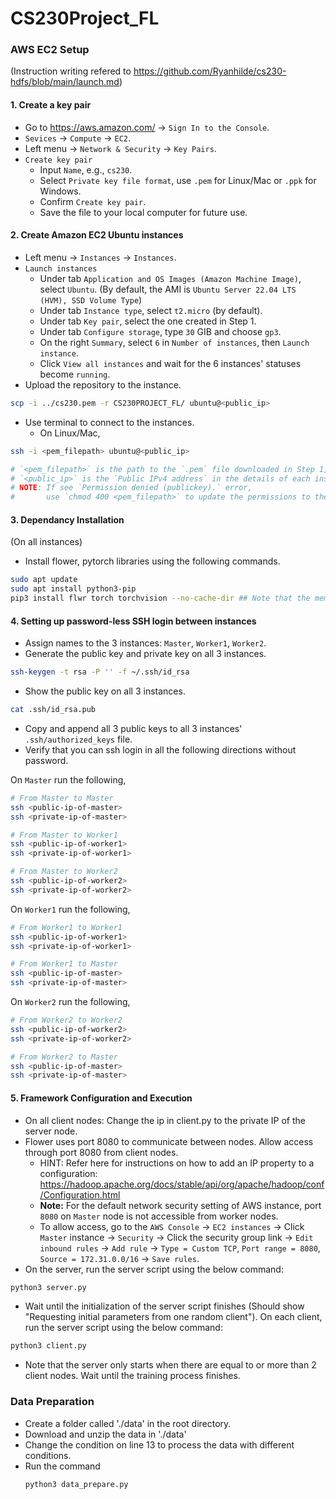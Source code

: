 # CS230Project_FL

### AWS EC2 Setup
(Instruction writing refered to https://github.com/Ryanhilde/cs230-hdfs/blob/main/launch.md)
#### 1. Create a key pair
 - Go to https://aws.amazon.com/ -> `Sign In to the Console`.
 - `Sevices` -> `Compute` -> `EC2`.
 - Left menu -> `Network & Security` -> `Key Pairs`.
 - `Create key pair`
   - Input `Name`, e.g., `cs230`.
   - Select `Private key file format`, use `.pem` for Linux/Mac or `.ppk` for Windows.
   - Confirm `Create key pair`.
   - Save the file to your local computer for future use.

#### 2. Create Amazon EC2 Ubuntu instances
 - Left menu -> `Instances` -> `Instances`.
 - `Launch instances`
   - Under tab `Application and OS Images (Amazon Machine Image)`, select `Ubuntu`. (By default, the AMI is `Ubuntu Server 22.04 LTS (HVM), SSD Volume Type`)
   - Under tab `Instance type`, select `t2.micro` (by default).
   - Under tab `Key pair`, select the one created in Step 1.
   - Under tab `Configure storage`, type `30` GIB and choose `gp3`.
   - On the right `Summary`, select `6` in `Number of instances`, then `Launch instance`.
   - Click `View all instances` and wait for the 6 instances' statuses become `running`.
 - Upload the repository to the instance.
 ```bash
scp -i ../cs230.pem -r CS230PROJECT_FL/ ubuntu@<public_ip>
 ```
 - Use terminal to connect to the instances.
   - On Linux/Mac, 
```bash
ssh -i <pem_filepath> ubuntu@<public_ip>

# `<pem_filepath>` is the path to the `.pem` file downloaded in Step 1, 
# `<public_ip>` is the `Public IPv4 address` in the details of each instance.
# NOTE: If see `Permission denied (publickey).` error, 
#       use `chmod 400 <pem_filepath>` to update the permissions to the `.pem` file.
```

#### 3. Dependancy Installation
(On all instances)
 - Install flower, pytorch libraries using the following commands.
```bash
sudo apt update
sudo apt install python3-pip
pip3 install flwr torch torchvision --no-cache-dir ## Note that the memory on instances are too small, we need to add --no-cache-dir flag
```


#### 4. Setting up password-less SSH login between instances
 - Assign names to the 3 instances: `Master`, `Worker1`, `Worker2`.
 - Generate the public key and private key on all 3 instances.
```bash
ssh-keygen -t rsa -P '' -f ~/.ssh/id_rsa
```
 - Show the public key on all 3 instances.
```bash
cat .ssh/id_rsa.pub
```
 - Copy and append all 3 public keys to all 3 instances' `.ssh/authorized_keys` file.
 - Verify that you can ssh login in all the following directions without password.

On `Master` run the following,
```bash
# From Master to Master
ssh <public-ip-of-master>
ssh <private-ip-of-master>

# From Master to Worker1
ssh <public-ip-of-worker1>
ssh <private-ip-of-worker1>

# From Master to Worker2
ssh <public-ip-of-worker2>
ssh <private-ip-of-worker2>
```
On `Worker1` run the following,
```bash
# From Worker1 to Worker1
ssh <public-ip-of-worker1>
ssh <private-ip-of-worker1>

# From Worker1 to Master
ssh <public-ip-of-master>
ssh <private-ip-of-master>
```
On `Worker2` run the following,
```bash
# From Worker2 to Worker2
ssh <public-ip-of-worker2>
ssh <private-ip-of-worker2>

# From Worker2 to Master
ssh <public-ip-of-master>
ssh <private-ip-of-master>
```

#### 5. Framework Configuration and Execution
 - On all client nodes: Change the ip in client.py to the private IP of the server node.
 - Flower uses port 8080 to communicate between nodes. Allow access through port 8080 from client nodes.
    - HINT: Refer here for instructions on how to add an IP property to a configuration: https://hadoop.apache.org/docs/stable/api/org/apache/hadoop/conf/Configuration.html 
    - **Note:** For the default network security setting of AWS instance, port `8080` on `Master` node is not accessible from worker nodes. 
    - To allow access, go to the `AWS Console` -> `EC2 instances` -> Click `Master` instance -> `Security` -> Click the security group link -> `Edit inbound rules` -> `Add rule` -> `Type = Custom TCP`, `Port range = 8080`, `Source = 172.31.0.0/16` -> `Save rules`.
 - On the server, run the server script using the below command:
 ```bash
python3 server.py
```
 - Wait until the initialization of the server script finishes (Should show "Requesting initial parameters from one random client"). On each client, run the server script using the below command:
 ```bash
python3 client.py
```
- Note that the server only starts when there are equal to or more than 2 client nodes. Wait until the training process finishes.

### Data Preparation
- Create a folder called './data' in the root directory.
- Download and unzip the data in './data'
- Change the condition on line 13 to process the data with different conditions.
- Run the command
  ```
  python3 data_prepare.py
  ```
